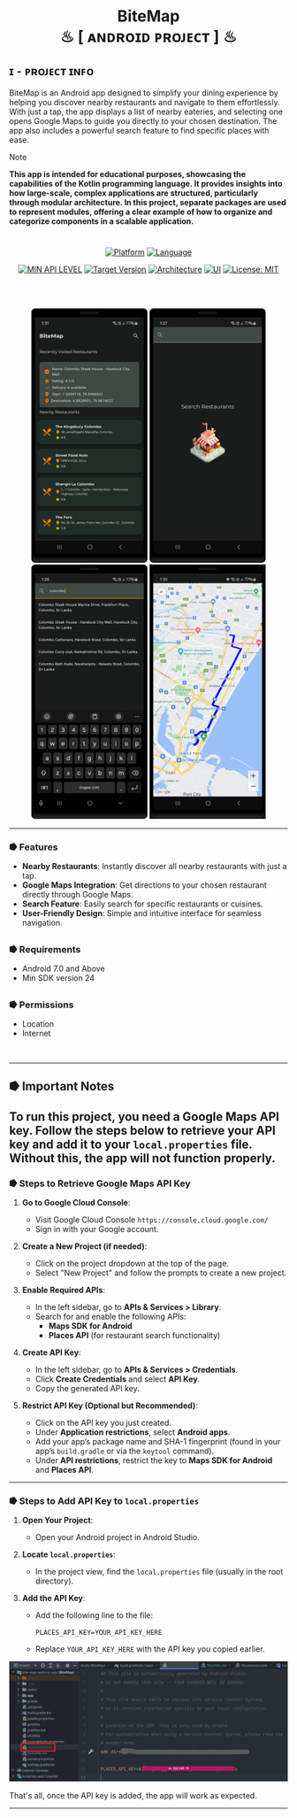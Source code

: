 <h1 align="center" >  
BiteMap  <br> ♨ [ ᴀɴᴅʀᴏɪᴅ  ᴘʀᴏᴊᴇᴄᴛ ] ♨
</h1>

## ɪ  ⁃  ᴘʀᴏᴊᴇᴄᴛ ɪɴꜰᴏ

BiteMap is an Android app designed to simplify your dining experience by helping you discover nearby restaurants and navigate to them effortlessly. With just a tap, the app displays a list of nearby eateries, and selecting one opens Google Maps to guide you directly to your chosen destination. The app also includes a powerful search feature to find specific places with ease.

> [!Note]
> **This app is intended for educational purposes, showcasing the capabilities of the Kotlin programming language. It provides insights into how large-scale, complex applications are structured, particularly through modular architecture. In this project, separate packages are used to represent modules, offering a clear example of how to organize and categorize components in a scalable application.**
#

<div align="center">

[![Platform](https://img.shields.io/badge/-Android%20|%20Platform-2E8B57?logo=android&logoColor=white&style=for-the-badge)](#)
[![Language](https://img.shields.io/badge/-Kotlin%20|%20Language-%2307405e?logo=kotlin&logoColor=white&style=for-the-badge)](#)

[![MIN API LEVEL](https://img.shields.io/badge/-MIN%20SDK%20|%2024-1C1E24?logo=planetscale&logoColor=00C7B7&style=for-the-badge)](#)
[![Target Version](https://img.shields.io/badge/-Target%20SDK%20|%2034-1C1E24?logo=planetscale&logoColor=00C7B7&style=for-the-badge)](#)
[![Architecture](https://img.shields.io/badge/-Architecture%20|%20MVI-1C1E24?logo=planetscale&logoColor=00C7B7&style=for-the-badge)](#)
[![UI](https://img.shields.io/badge/-UI%20|%20Jetpack%20Compose-1C1E24?logo=planetscale&logoColor=00C7B7&style=for-the-badge)](#)
[![License: MIT](https://img.shields.io/badge/-LICENSE%20|%20MIT-1C1E24?logo=maas&logoColor=00C7B7&style=for-the-badge)](./LICENSE)

</div>

<br/>
<br/>

<p align="center">
<img 
  src="./_archive/screenshot/screenshot-home.png" 
  width="210" height="460" 
  />
<img
    src="./_archive/screenshot/screenshot-search-blank.png"
    width="210" height="460"
  />
<img
    src="./_archive/screenshot/screenshot-search-places.png"
    width="210" height="460"
  />
<img
    src="./_archive/screenshot/screenshot-location-directions.jpg"
    width="210" height="460"
  />
</p>

---

### ⭓ Features

- **Nearby Restaurants**: Instantly discover all nearby restaurants with just a tap.
- **Google Maps Integration**: Get directions to your chosen restaurant directly through Google Maps.
- **Search Feature**: Easily search for specific restaurants or cuisines.
- **User-Friendly Design**: Simple and intuitive interface for seamless navigation.

##
### ⭓ Requirements
- Android 7.0 and Above
- Min SDK version 24

##
### ⭓ Permissions
- Location
- Internet

<br>  

---


## ⭓  Important Notes
To run this project, you need a **Google Maps API key**.
Follow the steps below to retrieve your API key and add it to your `local.properties` file. Without this, the app will not function properly.
---



### ⭓ Steps to Retrieve Google Maps API Key

1. **Go to Google Cloud Console**:
    - Visit Google Cloud Console `https://console.cloud.google.com/`
    - Sign in with your Google account.

2. **Create a New Project (if needed)**:
    - Click on the project dropdown at the top of the page.
    - Select "New Project" and follow the prompts to create a new project.

3. **Enable Required APIs**:
    - In the left sidebar, go to **APIs & Services > Library**.
    - Search for and enable the following APIs:
        - **Maps SDK for Android**
        - **Places API** (for restaurant search functionality)

4. **Create API Key**:
    - In the left sidebar, go to **APIs & Services > Credentials**.
    - Click **Create Credentials** and select **API Key**.
    - Copy the generated API key.

5. **Restrict API Key (Optional but Recommended)**:
    - Click on the API key you just created.
    - Under **Application restrictions**, select **Android apps**.
    - Add your app’s package name and SHA-1 fingerprint (found in your app’s `build.gradle` or via the `keytool` command).
    - Under **API restrictions**, restrict the key to **Maps SDK for Android** and **Places API**.

---

### ⭓ Steps to Add API Key to `local.properties`

1. **Open Your Project**:
    - Open your Android project in Android Studio.

2. **Locate `local.properties`**:
    - In the project view, find the `local.properties` file (usually in the root directory).

3. **Add the API Key**:
    - Add the following line to the file:
      ```properties  
      PLACES_API_KEY=YOUR_API_KEY_HERE  
      ```  
    - Replace `YOUR_API_KEY_HERE` with the API key you copied earlier.

<div align="center">
<img src="./_archive/screenshot/screenshot-local-properties.png" width="720"/>
</div>

That's all, 
once the API key is added, the app will work as expected.

---


